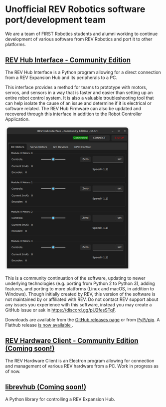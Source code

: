 # Unofficial REV Robotics software port/development team
We are a team of FIRST Robotics students and alumni working to continue development of various software from REV Robotics and port it to other platforms. 

## [REV Hub Interface - Community Edition](https://github.com/unofficial-rev-port/REVHubInterface)

The REV Hub Interface is a Python program allowing for a direct connection from a REV Expansion Hub and its peripherals to a PC.

This interface provides a method for teams to prototype with motors, servos, and sensors in a way that is faster and easier than setting up an entire robot control system. It is also a valuable troubleshooting tool that can help isolate the cause of an issue and determine if it is electrical or software related. The REV Hub Firmware can also be updated and recovered through this interface in addition to the Robot Controller Application.

<img src="revhubinterface/motorcontrol.png" alt="image of RevHubinterface motors page" width="400"/>

This is a community continuation of the software, updating to newer underlying technologies (e.g. porting from Python 2 to Python 3), adding features, and porting to more platforms (Linux and macOS, in addition to Windows). Though initially created by REV, this version of the software is not maintained by or affiliated with REV. Do not contact REV support about any issues you experience with this software, instead you may create a GitHub Issue or ask in https://discord.gg/pU2fesSTqF.

Downloads are available from the [GitHub releases page](https://github.com/unofficial-rev-port/REVHubInterface/releases) or from [PyPi/pip](https://pypi.org/project/REVHubInterface/). A Flathub release [is now available ](https://flathub.org/apps/org.unofficialrevport.REVHubInterface).

## [REV Hardware Client - Community Edition (Coming soon!)](https://github.com/unofficial-rev-port/REV-Hardware-Client)

The REV Hardware Client is an Electron program allowing for connection and management of various REV hardware from a PC.  Work in progress as of now.

## [librevhub (Coming soon!)](https://github.com/unofficial-rev-port/SerialHubControl)

A Python library for controlling a REV Expansion Hub.
